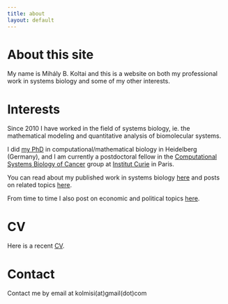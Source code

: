 ```yaml
---
title: about
layout: default
---
```


# About this site
My name is Mihály B. Koltai and this is a website on both my professional work in systems biology and some of my other interests.

# Interests

Since 2010 I have worked in the field of systems biology, ie. the mathematical modeling and quantitative analysis of biomolecular systems.

I did [my PhD](https://archiv.ub.uni-heidelberg.de/volltextserver/20847/) in computational/mathematical biology in Heidelberg (Germany), and I am currently a postdoctoral fellow in the [Computational Systems Biology of Cancer](https://sysbio.curie.fr) group at [Institut Curie](https://institut-curie.org) in Paris.  

You can read about my published work in systems biology [here](https://mbkoltai.github.io/papers/) and posts on related topics [here](https://mbkoltai.github.io/blog/).

From time to time I also post on economic and political topics [here](https://mbkoltai.github.io/ecopol).

# CV

Here is a recent [CV](images/CV.pdf).

# Contact

Contact me by email at kolmisi(at)gmail(dot)com
